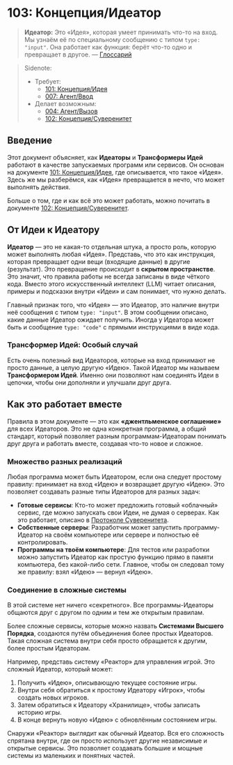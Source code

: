 # 103: Концепция/Идеатор

> **Идеатор:** Это «Идея», которая умеет принимать что-то на вход. Мы узнаём её по специальному сообщению с типом `type: "input"`. Она работает как функция: берёт что-то одно и превращает в другое. — [Глоссарий](./000_glossary.md)

> Sidenote:
> - Требует:
>   - [101: Концепция/Идея](./101_concept_idea.md)
>   - [007: Агент/Ввод](./007_agent_input.md)
> - Делает возможным:
>   - [004: Агент/Вызов](./004_agent_call.md)
>   - [102: Концепция/Суверенитет](./102_concept_sovereignty.md)

## Введение

Этот документ объясняет, как **Идеаторы** и **Трансформеры Идей** работают в качестве запускаемых программ или сервисов. Он основан на документе [101: Концепция/Идея](./101_concept_idea.md), где описывается, что такое «Идея». Здесь же мы разберёмся, как «Идея» превращается в нечто, что может выполнять действия.

Больше о том, где и как всё это может работать, можно почитать в документе [102: Концепция/Суверенитет](./102_concept_sovereignty.md).

## От Идеи к Идеатору

**Идеатор** — это не какая-то отдельная штука, а просто роль, которую может выполнять любая «Идея». Представь, что это как инструкция, которая превращает одни вещи (входящие данные) в другие (результат). Это превращение происходит в **скрытом пространстве**. Это значит, что правила работы не всегда записаны в виде чёткого кода. Вместо этого искусственный интеллект (LLM) читает описания, примеры и подсказки внутри «Идеи» и сам понимает, что нужно делать.

Главный признак того, что «Идея» — это Идеатор, это наличие внутри неё сообщения с типом `type: "input"`. В этом сообщении описано, какие данные Идеатор ожидает получить. Иногда у Идеатора может быть и сообщение `type: "code"` с прямыми инструкциями в виде кода.

### Трансформер Идей: Особый случай

Есть очень полезный вид Идеаторов, которые на вход принимают не просто данные, а целую другую «Идею». Такой Идеатор мы называем **Трансформером Идей**. Именно они позволяют нам соединять Идеи в цепочки, чтобы они дополняли и улучшали друг друга.

## Как это работает вместе

Правила в этом документе — это как **«джентльменское соглашение»** для всех Идеаторов. Это не одна конкретная программа, а общий стандарт, который позволяет разным программам-Идеаторам понимать друг друга и работать вместе, создавая что-то новое и сложное.

### Множество разных реализаций

Любая программа может быть Идеатором, если она следует простому правилу: принимает на вход «Идею» и возвращает другую «Идею». Это позволяет создавать разные типы Идеаторов для разных задач:

- **Готовые сервисы**: Кто-то может предложить готовый «облачный» сервис, где можно запускать свои Идеи, не думая о серверах. Как это работает, описано в [Протоколе Суверенитета](./102_concept_sovereignty.md).
- **Собственные серверы**: Разработчик может запустить программу-Идеатор на своём компьютере или сервере и полностью её контролировать.
- **Программы на твоём компьютере**: Для тестов или разработки можно запустить Идеатор как простую функцию прямо в памяти компьютера, без какой-либо сети. Главное, чтобы он следовал тому же правилу: взял «Идею» — вернул «Идею».

### Соединение в сложные системы

В этой системе нет ничего «секретного». Все программы-Идеаторы общаются друг с другом по одним и тем же открытым правилам.

Более сложные сервисы, которые можно назвать **Системами Высшего Порядка**, создаются путём объединения более простых Идеаторов. Такая сложная система внутри себя просто обращается к другим, более простым Идеаторам.

Например, представь систему «Реактор» для управления игрой. Это сложный Идеатор, который может:

1.  Получить «Идею», описывающую текущее состояние игры.
2.  Внутри себя обратиться к простому Идеатору «Игрок», чтобы создать новых игроков.
3.  Затем обратиться к Идеатору «Хранилище», чтобы записать историю игры.
4.  В конце вернуть новую «Идею» с обновлённым состоянием игры.

Снаружи «Реактор» выглядит как обычный Идеатор. Вся его сложность спрятана внутри, где он просто использует другие независимые и открытые сервисы. Это позволяет создавать большие и мощные системы из маленьких и понятных частей.
